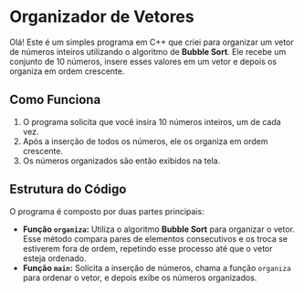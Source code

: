 # Organizador de Vetores

Olá! Este é um simples programa em C++ que criei para organizar um vetor de números inteiros utilizando o algoritmo de **Bubble Sort**. Ele recebe um conjunto de 10 números, insere esses valores em um vetor e depois os organiza em ordem crescente.

## Como Funciona

1. O programa solicita que você insira 10 números inteiros, um de cada vez.
2. Após a inserção de todos os números, ele os organiza em ordem crescente.
3. Os números organizados são então exibidos na tela.

## Estrutura do Código

O programa é composto por duas partes principais:
- **Função `organiza`:** Utiliza o algoritmo **Bubble Sort** para organizar o vetor. Esse método compara pares de elementos consecutivos e os troca se estiverem fora de ordem, repetindo esse processo até que o vetor esteja ordenado.
- **Função `main`:** Solicita a inserção de números, chama a função `organiza` para ordenar o vetor, e depois exibe os números organizados.
